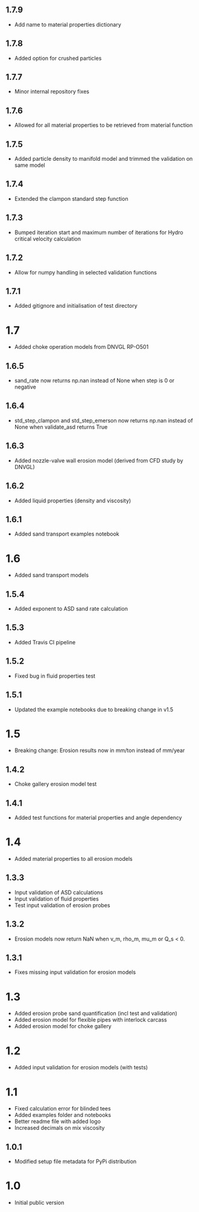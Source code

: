 ## 1.7.9
* Add name to material properties dictionary

## 1.7.8
* Added option for crushed particles

## 1.7.7
* Minor internal repository fixes

## 1.7.6
* Allowed for all material properties to be retrieved from material function

## 1.7.5
* Added particle density to manifold model and trimmed the validation on same model

## 1.7.4
* Extended the clampon standard step function

## 1.7.3
* Bumped iteration start and maximum number of iterations for Hydro critical velocity calculation

## 1.7.2
* Allow for numpy handling in selected validation functions

## 1.7.1
* Added gitignore and initialisation of test directory

# 1.7
* Added choke operation models from DNVGL RP-O501

## 1.6.5
* sand_rate now returns np.nan instead of None when step is 0 or negative

## 1.6.4
* std_step_clampon and std_step_emerson now returns np.nan instead of None when validate_asd returns True

## 1.6.3
* Added nozzle-valve wall erosion model (derived from CFD study by DNVGL)

## 1.6.2
* Added liquid properties (density and viscosity)

## 1.6.1
* Added sand transport examples notebook

# 1.6
* Added sand transport models

## 1.5.4
* Added exponent to ASD sand rate calculation

## 1.5.3
* Added Travis CI pipeline

## 1.5.2
* Fixed bug in fluid properties test

## 1.5.1
* Updated the example notebooks due to breaking change in v1.5

# 1.5
* Breaking change: Erosion results now in mm/ton instead of mm/year

## 1.4.2
* Choke gallery erosion model test

## 1.4.1
* Added test functions for material properties and angle dependency

# 1.4
* Added material properties to all erosion models

## 1.3.3
* Input validation of ASD calculations
* Input validation of fluid properties
* Test input validation of erosion probes

## 1.3.2
* Erosion models now return NaN when v_m, rho_m, mu_m or Q_s < 0.

## 1.3.1
* Fixes missing input validation for erosion models 

# 1.3
* Added erosion probe sand quantification (incl test and validation)
* Added erosion model for flexible pipes with interlock carcass
* Added erosion model for choke gallery

# 1.2
* Added input validation for erosion models (with tests)

# 1.1
* Fixed calculation error for blinded tees
* Added examples folder and notebooks
* Better readme file with added logo
* Increased decimals on mix viscosity

## 1.0.1
* Modified setup file metadata for PyPi distribution

# 1.0
* Initial public version